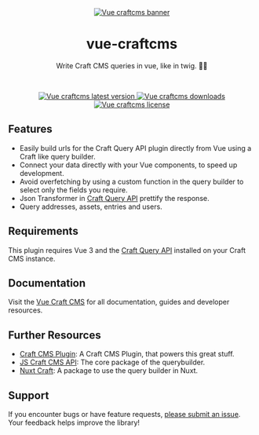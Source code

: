 <div align="center">
	<a href="https://npmjs.com/package/vue-craftcms"  align="center">
		<img src="https://online-images-sr.netlify.app/assets/vue-craft-sdk.png"  alt="Vue craftcms banner">
	</a>
	<h1 align="center">vue-craftcms</h1>
  <p align="center">
    Write Craft CMS queries in vue, like in twig. 🚀🚀
  </p>
  <br />
</div>

<p align="center">
  <a href="https://npmjs.com/package/vue-craftcms">
    <img src="https://img.shields.io/npm/v/vue-craftcms?color=blue" alt="Vue craftcms latest version" />
  </a>
  <a href="https://npmjs.com/package/vue-craftcms" rel="nofollow">
    <img src="https://img.shields.io/npm/d18m/vue-craftcms?color=blue" alt="Vue craftcms downloads">
  </a>
  <a href="https://npmjs.com/package/vue-craftcms" rel="nofollow">
    <img src="https://img.shields.io/github/license/samuelreichor/vue-craftcms?color=blue" alt="Vue craftcms license">
  </a>
</p>

## Features

- Easily build urls for the Craft Query API plugin directly from Vue using a Craft like query builder.
- Connect your data directly with your Vue components, to speed up development.
- Avoid overfetching by using a custom function in the query builder to select only the fields you require.
- Json Transformer in [Craft Query API](https://github.com/samuelreichor/craft-query-api) prettify the response.
- Query addresses, assets, entries and users.

## Requirements

This plugin requires Vue 3 and the [Craft Query API](https://github.com/samuelreichor/craft-query-api) installed on your Craft CMS instance.

## Documentation

Visit the [Vue Craft CMS](https://samuelreichor.at/libraries/vue-craftcms) for all documentation, guides and developer resources.

## Further Resources

- [Craft CMS Plugin](https://github.com/samuelreichor/craft-query-api): A Craft CMS Plugin, that powers this great stuff.
- [JS Craft CMS API](https://github.com/samuelreichor/js-craftcms-api): The core package of the querybuilder.
- [Nuxt Craft](https://github.com/samuelreichor/nuxt-craft): A package to use the query builder in Nuxt.

## Support

If you encounter bugs or have feature requests, [please submit an issue](/../../issues/new). Your feedback helps improve the library!

